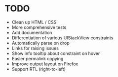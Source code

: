 TODO
====

- Clean up HTML / CSS
- More comprehensive tests
- Add documentation
- Differentiation of various UIStackView constraints
- Automatically parse on drop
- Links for raising issues
- Show info tooltip about constraint on hover
- Easier permalink copying
- Improve output layout on Firefox
- Support RTL (right-to-left)

